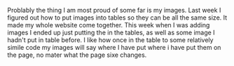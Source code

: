 Problably the thing I am most proud of some far is my images. Last week I figured out how to put images into tables so they can be all the same size. It made my whole website come together. This week when I was adding images I ended up just putting the in the tables, as well as some image I hadn't put in table before. I like how once in the table to some relatively simile code my images will say where I have put where i have put them on the page, no mater what the page sixe changes. 